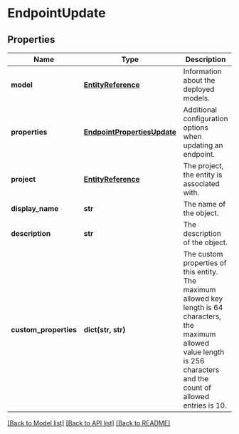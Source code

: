 # EndpointUpdate

## Properties
Name | Type | Description | Notes
------------ | ------------- | ------------- | -------------
**model** | [**EntityReference**](EntityReference.md) | Information about the deployed models. | [optional] 
**properties** | [**EndpointPropertiesUpdate**](EndpointPropertiesUpdate.md) | Additional configuration options when updating an endpoint. | [optional] 
**project** | [**EntityReference**](EntityReference.md) | The project, the entity is associated with. | [optional] 
**display_name** | **str** | The name of the object. | [optional] 
**description** | **str** | The description of the object. | [optional] 
**custom_properties** | **dict(str, str)** | The custom properties of this entity. The maximum allowed key length is 64 characters, the maximum  allowed value length is 256 characters and the count of allowed entries is 10. | [optional] 

[[Back to Model list]](../README.md#documentation-for-models) [[Back to API list]](../README.md#documentation-for-api-endpoints) [[Back to README]](../README.md)


